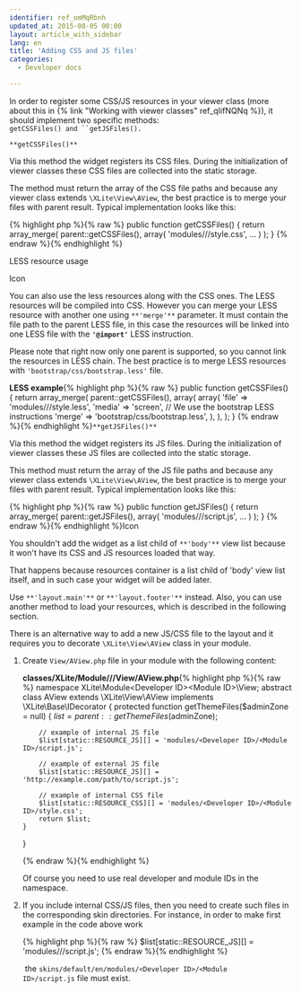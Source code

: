 ```yaml
---
identifier: ref_omMqRbnh
updated_at: 2015-08-05 00:00
layout: article_with_sidebar
lang: en
title: 'Adding CSS and JS files'
categories:
  - Developer docs

---
```



In order to register some CSS/JS resources in your viewer class (more about this in {% link "Working with viewer classes" ref_qIifNQNq %}), it should implement two specific methods: `getCSSFiles() and ``getJSFiles().`

`**getCSSFiles()**`

Via this method the widget registers its CSS files. During the initialization of viewer classes these CSS files are collected into the static storage.

The method must return the array of the CSS file paths and because any viewer class extends `\XLite\View\AView`, the best practice is to merge your files with parent result. Typical implementation looks like this:

{% highlight php %}{% raw %}
public function getCSSFiles()
{
	return array_merge(
		parent::getCSSFiles(),
		array(
			'modules/<Developer ID>/<Module ID>/style.css',
			...
		)
	);
}
{% endraw %}{% endhighlight %}

LESS resource usage

Icon

You can also use the less resources along with the CSS ones. The LESS resources will be compiled into CSS. However you can merge your LESS resource with another one using `**'merge'**` parameter. It must contain the file path to the parent LESS file, in this case the resources will be linked into one LESS file with the **`'@import'`** LESS instruction.

Please note that right now only one parent is supported, so you cannot link the resources in LESS chain. The best practice is to merge LESS resources with `'bootstrap/css/bootstrap.less'` file.

**LESS example**{% highlight php %}{% raw %}
public function getCSSFiles()
{
    return array_merge(
		parent::getCSSFiles(),
        array(
			array(
			   	'file'  => 'modules/<Developer ID>/<Module ID>/style.less',
            	'media' => 'screen',
            	// We use the bootstrap LESS instructions
            	'merge' => 'bootstrap/css/bootstrap.less',
			),
        ),
    );
}
{% endraw %}{% endhighlight %}`**getJSFiles()**`

Via this method the widget registers its JS files. During the initialization of viewer classes these JS files are collected into the static storage.

This method must return the array of the JS file paths and because any viewer class extends `\XLite\View\AView`, the best practice is to merge your files with parent result. Typical implementation looks like this:

{% highlight php %}{% raw %}
public function getJSFiles()
{
	return array_merge(
		parent::getJSFiles(),
		array(
			'modules/<Developer ID>/<Module ID>/script.js',
			...
		)
	);
}
{% endraw %}{% endhighlight %}Icon

You shouldn't add the widget as a list child of `**'body'**` view list because it won't have its CSS and JS resources loaded that way.

That happens because resources container is a list child of 'body' view list itself, and in such case your widget will be added later.

Use `**'layout.main'**` or `**'layout.footer'**` instead. Also, you can use another method to load your resources, which is described in the following section.

There is an alternative way to add a new JS/CSS file to the layout and it requires you to decorate `\XLite\View\AView` class in your module.

1.  Create `View/AView.php` file in your module with the following content: 

    **classes/XLite/Module/<Developer>/<Module>/View/AView.php**{% highlight php %}{% raw %}
    namespace XLite\Module\<Developer ID>\<Module ID>\View;
    abstract class AView extends \XLite\View\AView implements \XLite\Base\IDecorator
    {
        protected function getThemeFiles($adminZone = null)
        {
            $list = parent::getThemeFiles($adminZone);

    		// example of internal JS file
            $list[static::RESOURCE_JS][] = 'modules/<Developer ID>/<Module ID>/script.js';

    		// example of external JS file
            $list[static::RESOURCE_JS][] = 'http://example.com/path/to/script.js';

    		// example of internal CSS file
            $list[static::RESOURCE_CSS][] = 'modules/<Developer ID>/<Module ID>/style.css';
            return $list;
        }
    }

    {% endraw %}{% endhighlight %}

    Of course you need to use real developer and module IDs in the namespace.

2.  If you include internal CSS/JS files, then you need to create such files in the corresponding skin directories. For instance, in order to make first example in the code above work

    {% highlight php %}{% raw %}
    $list[static::RESOURCE_JS][] = 'modules/<Developer ID>/<Module ID>/script.js';
    {% endraw %}{% endhighlight %}

     the `skins/default/en/modules/<Developer ID>/<Module ID>/script.js` file must exist.